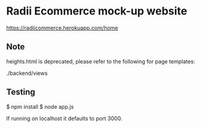 # Radii Ecommerce mock-up website

https://radiicommerce.herokuapp.com/home

## Note

heights.html is deprecated, please refer to the following for page templates:

./backend/views

## Testing

$ npm install 
$ node app.js

If running on localhost it defaults to port 3000.
